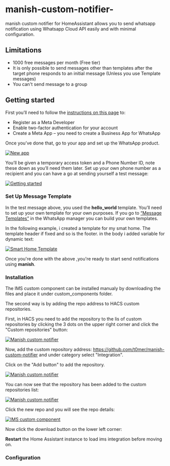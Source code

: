 # manish-custom-notifier-
manish custom notifier for HomeAssistant allows you to send whatsapp notification using Whatsapp Cloud API easily and with minimal configuration.

## Limitations
* 1000 free messages per month (Free tier)
* It is only possible to send messages other than templates after the target phone responds to an initial message (Unless you use Template messages)
* You can't send message to a group

## Getting started
First you’ll need to follow the [instructions on this page](https://developers.facebook.com/docs/whatsapp/cloud-api/get-started) to:

* Register as a Meta Developer
* Enable two-factor authentication for your account
* Create a Meta App – you need to create a Business App for WhatsApp

Once you’ve done that, go to your app and set up the WhatsApp product.

[![New app](https://techblog.co.il/wp-content/uploads/2022/12/new-app.png "New App")](https://techblog.co.il/wp-content/uploads/2022/12/new-app.png "New App")

You’ll be given a temporary access token and a Phone Number ID, note these down as you’ll need them later. Set up your own phone number as a recipient and you can have a go at sending yourself a test message:

[![Getting started](https://techblog.co.il/wp-content/uploads/2022/12/test-number.png "Getting started")](https://techblog.co.il/wp-content/uploads/2022/12/test-number.png "Getting started")

### Set Up Message Template

In the test message above, you used the **hello_world** template. You’ll need to set up your own template for your own purposes. If you go to [“Message Templates”](https://business.facebook.com/wa/manage/message-templates/) in the WhatsApp manager you can build your own templates.

In the following example, i created a template for my smat home. The template header if fixed and so is the footer. in the body i added variable for dynamic text:

[![Smart Home Template](https://techblog.co.il/wp-content/uploads/2022/12/my-template.png "Smart Home Template")](https://techblog.co.il/wp-content/uploads/2022/12/my-template.png "Smart Home Template")


Once you're done with the above ,you're ready to start send notifications using **manish**.


### Installation
The IMS custom component can be installed manualy by downloading the files and place it under custom_components folder.

The second way is by adding the repo address to HACS custom repositories.

First, in HACS you need to add the repository to the lis of custom repositories by clicking the 3 dots on the upper right corner and click the "Custom repositories" button:

[![Manish custom notifier](https://github.com/t0mer/ims-custom-component/blob/main/screenshots/add_custom_repositories.png?raw=true "Manish custom notifier")](https://github.com/t0mer/ims-custom-component/blob/main/screenshots/add_custom_repositories.png.png?raw=true "Manish custom notifier")


Now, add the custom repository address: https://github.com/t0mer/manish-custom-notifier and under category select "Integration".

Click on the "Add button" to add the repository.

[![Manish custom notifier](https://github.com/t0mer/manish-custom-notifier/blob/main/screenshots/manish-notifier-add-hacs-repo.png?raw=true "Manish custom notifier")](https://github.com/t0mer/manish-custom-notifier/blob/main/screenshots/manish-notifier-add-hacs-repo.png?raw=true "Manish custom notifier")

You can now see that the repository has been added to the custom repositories list:

[![Manish custom notifier](https://github.com/t0mer/manish-custom-notifier/blob/main/screenshots/manish-new-repo.png?raw=true "Manish custom notifier")](https://github.com/t0mer/manish-custom-notifier/blob/main/screenshots/manish-new-repo.png?raw=true "Manish custom notifier")


Click the new repo and you will see the repo details:

[![IMS custom component](https://github.com/t0mer/manish-custom-notifier/blob/main/screenshots/manish-add-button.png?raw=true "IMS custom component")](https://github.com/t0mer/manish-custom-notifier/blob/main/screenshots/manish-add-button.png?raw=true "IMS custom component")

Now click the download button on the lower left corner:

**Restart** the Home Assistant instance to load ims integration before moving on.

### Configuration